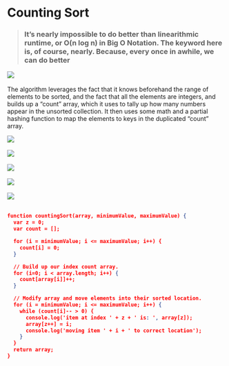 # Counting Sort

> ### It’s nearly impossible to do better than linearithmic runtime, or O(n log n) in Big O Notation. The keyword here is, of course, nearly. Because, every once in awhile, we can do better

![](https://cdn-images-1.medium.com/max/600/1*aMsSi7khOpDLX0-ysf3jRg.jpeg)<br><br>
The algorithm leverages the fact that it knows beforehand the range of elements to be 
sorted, and the fact that all the elements are integers, and builds up a “count” array, 
which it uses to tally up how many numbers appear in the unsorted collection. It then 
uses some math and a partial hashing function to map the elements to keys in the 
duplicated “count” array.


![](https://cdn-images-1.medium.com/max/600/1*gkUSWvuDICvRhw005CXtiA.jpeg)<br><br>
![](https://cdn-images-1.medium.com/max/600/1*BwE_Lm7lqkD1LTu08Ggsog.jpeg)<br><br>
![](https://cdn-images-1.medium.com/max/600/1*gDDj0iHNPUTsJrGnnUmZQw.jpeg)<br><br>
![](https://cdn-images-1.medium.com/max/600/1*JDUtBNVSdcnPo13ZVjLJ-A.jpeg)<br><br>
![](https://cdn-images-1.medium.com/max/600/1*hD9c_JW2GE7dw_BhO_RBZw.jpeg)<br><br>

```json
function countingSort(array, minimumValue, maximumValue) {
  var z = 0;
  var count = [];

  for (i = minimumValue; i <= maximumValue; i++) {
    count[i] = 0;
  }

  // Build up our index count array.
  for (i=0; i < array.length; i++) {
    count[array[i]]++;
  }

  // Modify array and move elements into their sorted location.
  for (i = minimumValue; i <= maximumValue; i++) {
    while (count[i]-- > 0) {
      console.log('item at index ' + z + ' is: ', array[z]);
      array[z++] = i;
      console.log('moving item ' + i + ' to correct location');
    }
  }
  return array;
}
```

